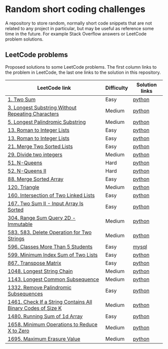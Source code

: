 # Random short coding challenges

A repository to store random, normally short code snippets that are not related to any project in particular, but may be useful as reference some time in the future. For example Stack Overflow answers or LeetCode problem solutions.

## LeetCode problems

Proposed solutions to some LeetCode problems. The first column links to the problem in LeetCode, the last one links to the solution in this repository.

| LeetCode link                                                         | Difficulty | Solution links                                                       |
| --------------------------------------------------------------------- | ---------- | -------------------------------------------------------------------- |
| [1. Two Sum][lc1]                                                     | Easy       | [python](leetcode/two_sum.py)                                        |
| [3. Longest Substring Without Repeating Characters][lc3]              | Medium     | [python](leetcode/longest-substring-without-repeating-characters.py) |
| [5. Longest Palindromic Substring][lc5]                               | Medium     | [python](leetcode/longest-palindromic-substring.py)                  |
| [13. Roman to Integer Lists][lc13]                                    | Easy       | [python](leetcode/roman_to_integer.py)                               |
| [13. Roman to Integer Lists][lc13]                                    | Easy       | [python](leetcode/roman_to_integer.py)                               |
| [21. Merge Two Sorted Lists][lc21]                                    | Easy       | [python](leetcode/merge_two_sorted_lists.py)                         |
| [29. Divide two integers][lc29]                                       | Medium     | [python](leetcode/divide_two_integers.py)                            |
| [51. N-Queens][lc51]                                                  | Hard       | [python](leetcode/n-queens.py)                                       |
| [52. N-Queens II][lc52]                                               | Hard       | [python](leetcode/n-queens-ii.py)                                    |
| [88. Merge Sorted Array][lc88]                                        | Easy       | [python](leetcode/merge-sorted-array.py)                             |
| [120. Triangle][lc120]                                                | Medium     | [python](leetcode/triangle.py)                                       |
| [160. Intersection of Two Linked Lists][lc160]                        | Easy       | [python](leetcode/intersection-of-two-linked-lists.py)               |
| [167. Two Sum II - Input Array Is Sorted][lc167]                      | Easy       | [python](leetcode/two-sum-ii-input-array-is-sorted.py)               |
| [304. Range Sum Query 2D - Immutable][lc304]                          | Medium     | [python](leetcode/divide_two_integers.py)                            |
| [583. 583. Delete Operation for Two Strings][lc583]                   | Medium     | [python](leetcode/delete-operation-for-two-strings.py)               |
| [596. Classes More Than 5 Students][lc596]                            | Easy       | [mysql](leetcode/classes_more_than_5_students.sql)                   |
| [599. Minimum Index Sum of Two Lists][lc599]                          | Easy       | [python](leetcode/minimum-index-sum-of-two-lists.py)                 |
| [867. Transpose Matrix][lc867]                                        | Easy       | [python](leetcode/transpose-matrix.py)                               |
| [1048. Longest String Chain][lc1048]                                  | Medium     | [python](leetcode/longest-string-chain.py)                           |
| [1143. Longest Common Subsequence][lc1143]                            | Medium     | [python](leetcode/longest-common-subsequence.py)                     |
| [1332. Remove Palindromic Subsequences][lc1332]                       | Easy       | [python](leetcode/remove-palindromic-subsequences.py)                |
| [1461. Check If a String Contains All Binary Codes of Size K][lc1461] | Medium     | [python](leetcode/has_all_codes.py)                                  |
| [1480. Running Sum of 1d Array][lc1480]                               | Easy       | [python](leetcode/running_sum.py)                                    |
| [1658. Minimum Operations to Reduce X to Zero][lc1658]                | Medium     | [python](leetcode/minimum-operations-to-reduce-x-to-zero.py)         |
| [1695. Maximum Erasure Value][lc1695]                                 | Medium     | [python](leetcode/maximum-erasure-value.py)                          |

[lc1]: https://leetcode.com/problems/two-sum/
[lc3]: https://leetcode.com/problems/longest-substring-without-repeating-characters/
[lc5]: https://leetcode.com/problems/longest-palindromic-substring/
[lc13]: https://leetcode.com/problems/roman-to-integer/
[lc21]: https://leetcode.com/problems/merge-two-sorted-lists/
[lc29]: https://leetcode.com/problems/divide-two-integers/
[lc51]: https://leetcode.com/problems/n-queens/
[lc52]: https://leetcode.com/problems/n-queens-ii/
[lc88]: https://leetcode.com/problems/merge-sorted-array/
[lc120]: https://leetcode.com/problems/triangle/
[lc160]: https://leetcode.com/problems/intersection-of-two-linked-lists/
[lc167]: https://leetcode.com/problems/two-sum-ii-input-array-is-sorted/
[lc304]: https://leetcode.com/problems/range-sum-query-2d-immutable/
[lc583]: https://leetcode.com/problems/delete-operation-for-two-strings/
[lc596]: https://leetcode.com/problems/classes-more-than-5-students/
[lc599]: https://leetcode.com/problems/minimum-index-sum-of-two-lists/
[lc867]: https://leetcode.com/problems/transpose-matrix/
[lc1048]: https://leetcode.com/problems/longest-string-chain/
[lc1143]: https://leetcode.com/problems/longest-common-subsequence/
[lc1332]: https://leetcode.com/problems/remove-palindromic-subsequences/
[lc1461]: https://leetcode.com/problems/check-if-a-string-contains-all-binary-codes-of-size-k/
[lc1480]: https://leetcode.com/problems/running-sum-of-1d-array/
[lc1658]: https://leetcode.com/problems/minimum-operations-to-reduce-x-to-zero/
[lc1695]: https://leetcode.com/problems/maximum-erasure-value/
